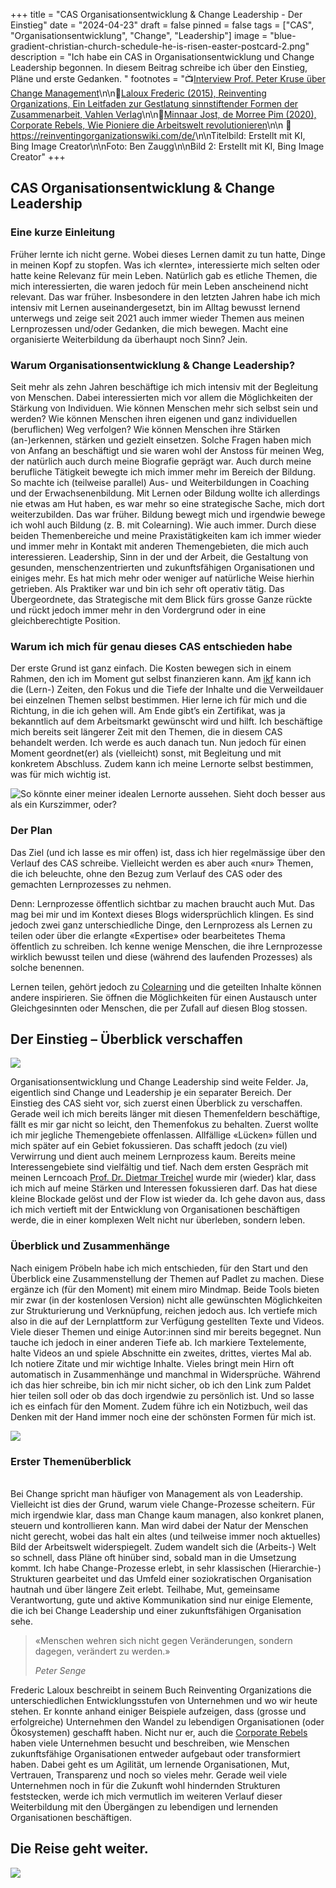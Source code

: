 +++
title = "CAS Organisationsentwicklung & Change Leadership - Der Einstieg"
date = "2024-04-23"
draft = false
pinned = false
tags = ["CAS", "Organisationsentwicklung", "Change", "Leadership"]
image = "blue-gradient-christian-church-schedule-he-is-risen-easter-postcard-2.png"
description = "Ich habe ein CAS in Organisationsentwicklung und Change Leadership begonnen. In diesem Beitrag schreibe ich über den Einstieg, Pläne und erste Gedanken. "
footnotes = "📺[Interview Prof. Peter Kruse über Change Management](https://www.youtube.com/watch?v=FLFyoT7SJFs)\n\n📕[Laloux Frederic (2015), Reinventing Organizations, Ein Leitfaden zur Gestlatung sinnstiftender Formen der Zusammenarbeit, Vahlen Verlag](https://www.exlibris.ch/de/buecher-buch/deutschsprachige-buecher/frederic-laloux/reinventing-organizations/id/9783800649136/)\n\n📕[Minnaar Jost, de Morree Pim (2020), Corporate Rebels, Wie Pioniere die Arbeitswelt revolutionieren](https://www.exlibris.ch/de/buecher-buch/e-books-deutsch/joost-minnaar/corporate-rebels/id/9789083004860/)\n\n 🔗 <https://reinventingorganizationswiki.com/de/>\n\nTitelbild: Erstellt mit KI, Bing Image Creator\n\nFoto: Ben Zaugg\n\nBild 2: Erstellt mit KI, Bing Image Creator"
+++
## CAS Organisationsentwicklung & Change Leadership 

### Eine kurze Einleitung 

Früher lernte ich nicht gerne. Wobei dieses Lernen damit zu tun hatte, Dinge in meinen Kopf zu stopfen. Was ich «lernte», interessierte mich selten oder hatte keine Relevanz für mein Leben. Natürlich gab es etliche Themen, die mich interessierten, die waren jedoch für mein Leben anscheinend nicht relevant. Das war früher. Insbesondere in den letzten Jahren habe ich mich intensiv mit Lernen auseinandergesetzt, bin im Alltag bewusst lernend unterwegs und zeige seit 2021 auch immer wieder Themen aus meinen Lernprozessen und/oder Gedanken, die mich bewegen. Macht eine organisierte Weiterbildung da überhaupt noch Sinn? Jein. 

### Warum Organisationsentwicklung & Change Leadership?

Seit mehr als zehn Jahren beschäftige ich mich intensiv mit der Begleitung von Menschen. Dabei interessierten mich vor allem die Möglichkeiten der Stärkung von Individuen. Wie können Menschen mehr sich selbst sein und werden? Wie können Menschen ihren eigenen und ganz individuellen (beruflichen) Weg verfolgen? Wie können Menschen ihre Stärken (an-)erkennen, stärken und gezielt einsetzen. Solche Fragen haben mich von Anfang an beschäftigt und sie waren wohl der Anstoss für meinen Weg, der natürlich auch durch meine Biografie geprägt war. Auch durch meine berufliche Tätigkeit bewegte ich mich immer mehr im Bereich der Bildung. So machte ich (teilweise parallel) Aus- und Weiterbildungen in Coaching und der Erwachsenenbildung. Mit Lernen oder Bildung wollte ich allerdings nie etwas am Hut haben, es war mehr so eine strategische Sache, mich dort weiterzubilden. Das war früher. Bildung bewegt mich und irgendwie bewege ich wohl auch Bildung (z. B. mit Colearning). Wie auch immer. Durch diese beiden Themenbereiche und meine Praxistätigkeiten kam ich immer wieder und immer mehr in Kontakt mit anderen Themengebieten, die mich auch interessieren. Leadership, Sinn in der und der Arbeit, die Gestaltung von gesunden, menschenzentrierten und zukunftsfähigen Organisationen und einiges mehr. Es hat mich mehr oder weniger auf natürliche Weise hierhin getrieben. Als Praktiker war und bin ich sehr oft operativ tätig. Das Übergeordnete, das Strategische mit dem Blick fürs grosse Ganze rückte und rückt jedoch immer mehr in den Vordergrund oder in eine gleichberechtigte Position. 

### Warum ich mich für genau dieses CAS entschieden habe

Der erste Grund ist ganz einfach. Die Kosten bewegen sich in einem Rahmen, den ich im Moment gut selbst finanzieren kann. Am [ikf](https://ikf.ch/de) kann ich die (Lern-) Zeiten, den Fokus und die Tiefe der Inhalte und die Verweildauer bei einzelnen Themen selbst bestimmen. Hier lerne ich für mich und die Richtung, in die ich gehen will. Am Ende gibt’s ein Zertifikat, was ja bekanntlich auf dem Arbeitsmarkt gewünscht wird und hilft. Ich beschäftige mich bereits seit längerer Zeit mit den Themen, die in diesem CAS behandelt werden. Ich werde es auch danach tun. Nun jedoch für einen Moment geordnet(er) als (vielleicht) sonst, mit Begleitung und mit konkretem Abschluss. Zudem kann ich meine Lernorte selbst bestimmen, was für mich wichtig ist. 

![So könnte einer meiner idealen Lernorte aussehen. Sieht doch besser aus als ein Kurszimmer, oder?](_c7986d77-1556-426f-bbf2-9b682f24b546.jpg)

### Der Plan

Das Ziel (und ich lasse es mir offen) ist, dass ich hier regelmässige über den Verlauf des CAS schreibe. Vielleicht werden es aber auch «nur» Themen, die ich beleuchte, ohne den Bezug zum Verlauf des CAS oder des gemachten Lernprozesses zu nehmen. 

Denn: Lernprozesse öffentlich sichtbar zu machen braucht auch Mut. Das mag bei mir und im Kontext dieses Blogs widersprüchlich klingen. Es sind jedoch zwei ganz unterschiedliche Dinge, den Lernprozess als Lernen zu teilen oder über die erlangte «Expertise» oder bearbeitetes Thema öffentlich zu schreiben. Ich kenne wenige Menschen, die ihre Lernprozesse wirklich bewusst teilen und diese (während des laufenden Prozesses) als solche benennen.

Lernen teilen, gehört jedoch zu [Colearning](https://www.colearning.org) und die geteilten Inhalte können andere inspirieren. Sie öffnen die Möglichkeiten für einen Austausch unter Gleichgesinnten oder Menschen, die per Zufall auf diesen Blog stossen.

## Der Einstieg – Überblick verschaffen

![](blue-gradient-christian-church-schedule-he-is-risen-easter-postcard-3.png)

Organisationsentwicklung und Change Leadership sind weite Felder. Ja, eigentlich sind Change und Leadership je ein separater Bereich. Der Einstieg des CAS sieht vor, sich zuerst einen Überblick zu verschaffen. Gerade weil ich mich bereits länger mit diesen Themenfeldern beschäftige, fällt es mir gar nicht so leicht, den Themenfokus zu behalten. Zuerst wollte ich mir jegliche Themengebiete offenlassen. Allfällige «Lücken» füllen und mich später auf ein Gebiet fokussieren. Das schafft jedoch (zu viel) Verwirrung und dient auch meinem Lernprozess kaum. Bereits meine Interessengebiete sind vielfältig und tief. Nach dem ersten Gespräch mit meinen Lerncoach [Prof. Dr. Dietmar Treichel](https://ikf.ch/de/institut/prof-dr-dietmar-treichel) wurde mir (wieder) klar, dass ich mich auf meine Stärken und Interessen fokussieren darf. Das hat diese kleine Blockade gelöst und der Flow ist wieder da. Ich gehe davon aus, dass ich mich vertieft mit der Entwicklung von Organisationen beschäftigen werde, die in einer komplexen Welt nicht nur überleben, sondern leben. 

### Überblick und Zusammenhänge

Nach einigem Pröbeln habe ich mich entschieden, für den Start und den Überblick eine Zusammenstellung der Themen auf Padlet zu machen. Diese ergänze ich (für den Moment) mit einem miro Mindmap. Beide Tools bieten mir zwar (in der kostenlosen Version) nicht alle gewünschten Möglichkeiten zur Strukturierung und Verknüpfung, reichen jedoch aus. Ich vertiefe mich also in die auf der Lernplattform zur Verfügung gestellten Texte und Videos. Viele dieser Themen und einige Autor:innen sind mir bereits begegnet. Nun tauche ich jedoch in einer anderen Tiefe ab. Ich markiere Textelemente, halte Videos an und spiele Abschnitte ein zweites, drittes, viertes Mal ab. Ich notiere Zitate und mir wichtige Inhalte. Vieles bringt mein Hirn oft automatisch in Zusammenhänge und manchmal in Widersprüche. Während ich das hier schreibe, bin ich mir nicht sicher, ob ich den Link zum Paldet hier teilen soll oder ob das doch irgendwie zu persönlich ist. Und so lasse ich es einfach für den Moment. Zudem führe ich ein Notizbuch, weil das Denken mit der Hand immer noch eine der schönsten Formen für mich ist. 

![](img_9350.jpg)

### Erster Themenüberblick

\
Bei Change spricht man häufiger von Management als von Leadership. Vielleicht ist dies der Grund, warum viele Change-Prozesse scheitern. Für mich irgendwie klar, dass man Change kaum managen, also konkret planen, steuern und kontrollieren kann. Man wird dabei der Natur der Menschen nicht gerecht, wobei das halt ein altes (und teilweise immer noch aktuelles) Bild der Arbeitswelt widerspiegelt. Zudem wandelt sich die (Arbeits-) Welt so schnell, dass Pläne oft hinüber sind, sobald man in die Umsetzung kommt. Ich habe Change-Prozesse erlebt, in sehr klassischen (Hierarchie-) Strukturen gearbeitet und das Umfeld einer soziokratischen Organisation hautnah und über längere Zeit erlebt. Teilhabe, Mut, gemeinsame Verantwortung, gute und aktive Kommunikation sind nur einige Elemente, die ich bei Change Leadership und einer zukunftsfähigen Organisation sehe. 

> «Menschen wehren sich nicht gegen Veränderungen, sondern dagegen, verändert zu werden.»
>
> *Peter Senge*

Frederic Laloux beschreibt in seinem Buch Reinventing Organizations die unterschiedlichen Entwicklungsstufen von Unternehmen und wo wir heute stehen. Er konnte anhand einiger Beispiele aufzeigen, dass (grosse und erfolgreiche) Unternehmen den Wandel zu lebendigen Organisationen (oder Ökosystemen) geschafft haben. Nicht nur er, auch die [Corporate Rebels](https://www.corporate-rebels.com) haben viele Unternehmen besucht und beschreiben, wie Menschen zukunftsfähige Organisationen entweder aufgebaut oder transformiert haben. Dabei geht es um Agilität, um lernende Organisationen, Mut, Vertrauen, Transparenz und noch so vieles mehr. Gerade weil viele Unternehmen noch in für die Zukunft wohl hindernden Strukturen feststecken, werde ich mich vermutlich im weiteren Verlauf dieser Weiterbildung mit den Übergängen zu lebendigen und lernenden Organisationen beschäftigen. 

## Die Reise geht weiter.

![](bildschirmfoto-2024-04-23-um-13.15.57.png)
